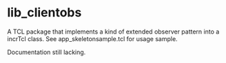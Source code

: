 # lib_clientobs

A TCL package that implements a kind of extended observer pattern into a incrTcl class.
See app_skeletonsample.tcl for usage sample.

Documentation still lacking.

